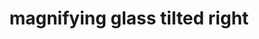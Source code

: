 ---
layout: smileys&emotion
title: magnifying glass tilted right
emoji: magnifying_glass_tilted_right
permalink: 🔎.html
image: assets/img/3moji/magnifying_glass_tilted_right.png
---